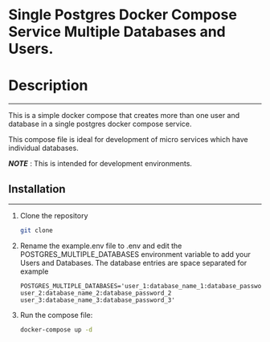 # Single Postgres Docker Compose Service Multiple Databases and Users.



# Description

---

This is a simple docker compose that creates more than one user and database in a single postgres docker compose service. 

This compose file is ideal for development of micro services which have individual databases.

***NOTE*** : This is intended for development environments.



## Installation

---

1. Clone the repository
   
   ```bash
   git clone 
   ```

2. Rename the example.env file to .env and edit the POSTGRES_MULTIPLE_DATABASES environment variable to add your Users and Databases. The database entries are space separated for example
   
   ```textile
   POSTGRES_MULTIPLE_DATABASES='user_1:database_name_1:database_password_1 user_2:database_name_2:database_password_2 user_3:database_name_3:database_password_3'
   ```

3. Run the compose file:
   
   ```bash
   docker-compose up -d
   ```
